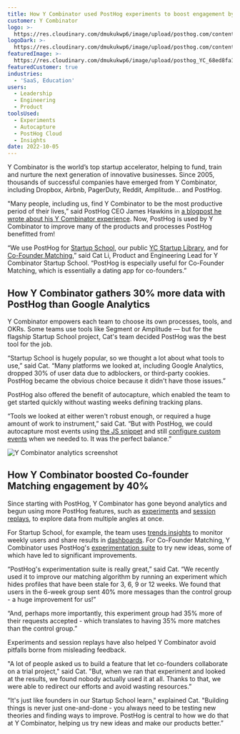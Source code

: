 ```yaml
---
title: How Y Combinator used PostHog experiments to boost engagement by 40%
customer: Y Combinator
logo: >-
  https://res.cloudinary.com/dmukukwp6/image/upload/posthog.com/contents/images/customers/ycombinator/logo.svg
logoDark: >-
  https://res.cloudinary.com/dmukukwp6/image/upload/posthog.com/contents/images/customers/ycombinator/logo_dark.svg
featuredImage: >-
  https://res.cloudinary.com/dmukukwp6/image/upload/posthog_YC_68ed8fa1bb.png
featuredCustomer: true
industries:
  - 'SaaS, Education'
users:
  - Leadership
  - Engineering
  - Product
toolsUsed:
  - Experiments
  - Autocapture
  - PostHog Cloud
  - Insights
date: 2022-10-05
---
```


Y Combinator is the world’s top startup accelerator, helping to fund, train and nurture the next generation of innovative businesses. Since 2005, thousands of successful companies have emerged from Y Combinator, including Dropbox, Airbnb, PagerDuty, Reddit, Amplitude... and PostHog. 

"Many people, including us, find Y Combinator to be the most productive period of their lives,” said PostHog CEO James Hawkins in [a blogpost he wrote about his Y Combinator experience](/blog/moving-to-sf). Now, PostHog is used by Y Combinator to improve many of the products and processes PostHog benefitted from! 

“We use PostHog for [Startup School](https://www.startupschool.org/), our public [YC Startup Library](https://www.ycombinator.com/library), and for [Co-Founder Matching](https://www.ycombinator.com/cofounder-matching),” said Cat Li, Product and Engineering Lead for Y Combinator Startup School. “PostHog is especially useful for Co-Founder Matching, which is essentially a dating app for co-founders.”

<BorderWrapper>
<Quote
    imageSource="/images/customers/cat.jpeg"
    size="md"
    name="Cat Li"
    title="Product & Engineering Lead, Y Combinator"
    quote={`“One thing I love about PostHog is that we have a shared Slack channel, for support and feedback. We can chat directly to the engineers building PostHog and they're always really responsive.”`}
/>
</BorderWrapper>


## How Y Combinator gathers 30% more data with PostHog than Google Analytics
Y Combinator empowers each team to choose its own processes, tools, and OKRs. Some teams use tools like Segment or Amplitude — but for the flagship Startup School project, Cat's team decided PostHog was the best tool for the job. 

“Startup School is hugely popular, so we thought a lot about what tools to use,” said Cat. “Many platforms we looked at, including Google Analytics, dropped 30% of user data due to adblockers, or third-party cookies. PostHog became the obvious choice because it didn't have those issues.”

PostHog also offered the benefit of autocapture, which enabled the team to get started quickly without wasting weeks defining tracking plans. 

“Tools we looked at either weren't robust enough, or required a huge amount of work to instrument,” said Cat. “But with PostHog, we could autocapture most events using [the JS snippet](/docs/integrate/client/js) and still [configure custom events](/tutorials/event-tracking-guide) when we needed to. It was the perfect balance.”

![Y Combinator analytics screenshot](https://res.cloudinary.com/dmukukwp6/image/upload/v1710055416/posthog.com/contents/images/customers/ycombinator/ycombinator-analytics.png)

## How Y Combinator boosted Co-founder Matching engagement by 40% 
Since starting with PostHog, Y Combinator has gone beyond analytics and begun using more PostHog features, such as [experiments](/product/experimentation-suite) and [session replays](/product/session-recording), to explore data from multiple angles at once.

For Startup School, for example, the team uses [trends insights](/manual/trends) to monitor weekly users and share results in [dashboards](/manual/dashboards). For Co-Founder Matching, Y Combinator uses PostHog's [experimentation suite](/manual/experimentation) to try new ideas, some of which have led to significant improvements.  

“PostHog's experimentation suite is really great,” said Cat. “We recently used it to improve our matching algorithm by running an experiment which hides profiles that have been stale for 3, 6, 9 or 12 weeks. We found that users in the 6-week group sent 40% more messages than the control group - a huge improvement for us!”

“And, perhaps more importantly, this experiment group had 35% more of their requests accepted - which translates to having 35% more matches than the control group.”

Experiments and session replays have also helped Y Combinator avoid pitfalls borne from misleading feedback.

"A lot of people asked us to build a feature that let co-founders collaborate on a trial project," said Cat. "But, when we ran that experiment and looked at the results, we found nobody actually used it at all. Thanks to that, we were able to redirect our efforts and avoid wasting resources.”

“It's just like founders in our Startup School learn," explained Cat. "Building things is never just one-and-done - you always need to be testing new theories and finding ways to improve. PostHog is central to how we do that at Y Combinator, helping us try new ideas and make our products better.”
